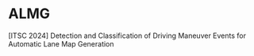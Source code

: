 # ALMG
[ITSC 2024] Detection and Classification of Driving Maneuver Events for Automatic Lane Map Generation
